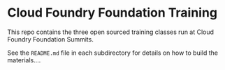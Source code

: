 # Cloud Foundry Foundation Training

This repo contains the three open sourced training classes run at Cloud Foundry Foundation Summits.

See the `README.md` file in each subdirectory for details on how to build the materials....
